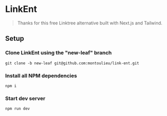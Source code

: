 # LinkEnt

> Thanks for this free Linktree alternative built with Next.js and Tailwind.

## Setup

### Clone LinkEnt using the "new-leaf" branch

`git clone -b new-leaf git@github.com:montoulieu/link-ent.git`

### Install all NPM dependencies

`npm i`

### Start dev server

`npm run dev`
